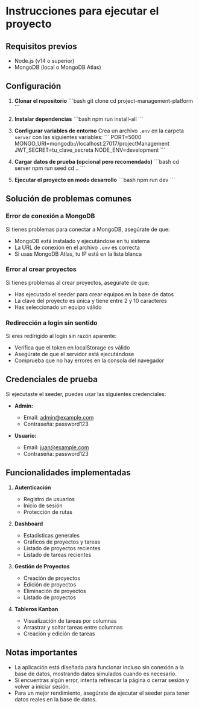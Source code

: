 # Instrucciones para ejecutar el proyecto

## Requisitos previos
- Node.js (v14 o superior)
- MongoDB (local o MongoDB Atlas)

## Configuración

1. **Clonar el repositorio**
\`\`\`bash
git clone <url-del-repositorio>
cd project-management-platform
\`\`\`

2. **Instalar dependencias**
\`\`\`bash
npm run install-all
\`\`\`

3. **Configurar variables de entorno**
Crea un archivo `.env` en la carpeta `server` con las siguientes variables:
\`\`\`
PORT=5000
MONGO_URI=mongodb://localhost:27017/projectManagement
JWT_SECRET=tu_clave_secreta
NODE_ENV=development
\`\`\`

4. **Cargar datos de prueba (opcional pero recomendado)**
\`\`\`bash
cd server
npm run seed
cd ..
\`\`\`

5. **Ejecutar el proyecto en modo desarrollo**
\`\`\`bash
npm run dev
\`\`\`

## Solución de problemas comunes

### Error de conexión a MongoDB
Si tienes problemas para conectar a MongoDB, asegúrate de que:
- MongoDB está instalado y ejecutándose en tu sistema
- La URL de conexión en el archivo `.env` es correcta
- Si usas MongoDB Atlas, tu IP está en la lista blanca

### Error al crear proyectos
Si tienes problemas al crear proyectos, asegúrate de que:
- Has ejecutado el seeder para crear equipos en la base de datos
- La clave del proyecto es única y tiene entre 2 y 10 caracteres
- Has seleccionado un equipo válido

### Redirección a login sin sentido
Si eres redirigido al login sin razón aparente:
- Verifica que el token en localStorage es válido
- Asegúrate de que el servidor está ejecutándose
- Comprueba que no hay errores en la consola del navegador

## Credenciales de prueba
Si ejecutaste el seeder, puedes usar las siguientes credenciales:

- **Admin:**
  - Email: admin@example.com
  - Contraseña: password123

- **Usuario:**
  - Email: juan@example.com
  - Contraseña: password123

## Funcionalidades implementadas

1. **Autenticación**
   - Registro de usuarios
   - Inicio de sesión
   - Protección de rutas

2. **Dashboard**
   - Estadísticas generales
   - Gráficos de proyectos y tareas
   - Listado de proyectos recientes
   - Listado de tareas recientes

3. **Gestión de Proyectos**
   - Creación de proyectos
   - Edición de proyectos
   - Eliminación de proyectos
   - Listado de proyectos

4. **Tableros Kanban**
   - Visualización de tareas por columnas
   - Arrastrar y soltar tareas entre columnas
   - Creación y edición de tareas

## Notas importantes

- La aplicación está diseñada para funcionar incluso sin conexión a la base de datos, mostrando datos simulados cuando es necesario.
- Si encuentras algún error, intenta refrescar la página o cerrar sesión y volver a iniciar sesión.
- Para un mejor rendimiento, asegúrate de ejecutar el seeder para tener datos reales en la base de datos.
